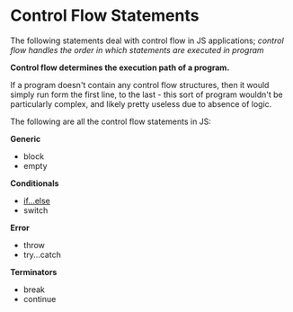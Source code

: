 # Control Flow Statements

The following statements deal with control flow in JS applications; _control flow handles the order in which statements are executed in program_

**Control flow determines the execution path of a program.**

If a program doesn't contain any control flow structures, then it would simply run form the first line, to the last - this sort of program wouldn't be particularly complex, and likely pretty useless due to absence of logic.

The following are all the control flow statements in JS:

**Generic**
- block 
- empty

**Conditionals**
- [if...else](./if-else/) 
- switch 

**Error**
- throw 
- try...catch

**Terminators**
- break 
- continue 

